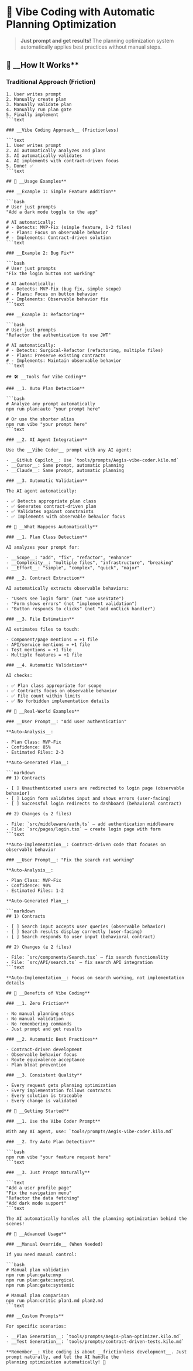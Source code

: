 <!--
@aegisBlueprint: planning-optimization
# 🚀 Vibe Coding with Automatic Planning Optimization

@version: 1.0.0
@mode: lean
@intent: Guide for frictionless "vibe coding" with automatic planning optimization
@context: Enables users to just prompt and get results without manual planning steps
-->

# 🚀 Vibe Coding with Automatic Planning Optimization

> __Just prompt and get results!__ The planning optimization system automatically applies best practices without manual
> steps.

## 🎯 __How It Works**

### __Traditional Approach__ (Friction)

```text
1. User writes prompt
2. Manually create plan
3. Manually validate plan
4. Manually run plan gate
5. Finally implement
```text

### __Vibe Coding Approach__ (Frictionless)

```text
1. User writes prompt
2. AI automatically analyzes and plans
3. AI automatically validates
4. AI implements with contract-driven focus
5. Done! ✅
```text

## 🚀 __Usage Examples**

### __Example 1: Simple Feature Addition**

```bash
# User just prompts
"Add a dark mode toggle to the app"

# AI automatically:
# - Detects: MVP-Fix (simple feature, 1-2 files)
# - Plans: Focus on observable behavior
# - Implements: Contract-driven solution
```text

### __Example 2: Bug Fix**

```bash
# User just prompts
"Fix the login button not working"

# AI automatically:
# - Detects: MVP-Fix (bug fix, simple scope)
# - Plans: Focus on button behavior
# - Implements: Observable behavior fix
```text

### __Example 3: Refactoring**

```bash
# User just prompts
"Refactor the authentication to use JWT"

# AI automatically:
# - Detects: Surgical-Refactor (refactoring, multiple files)
# - Plans: Preserve existing contracts
# - Implements: Maintain observable behavior
```text

## 🛠️ __Tools for Vibe Coding**

### __1. Auto Plan Detection**

```bash
# Analyze any prompt automatically
npm run plan:auto "your prompt here"

# Or use the shorter alias
npm run vibe "your prompt here"
```text

### __2. AI Agent Integration**

Use the __Vibe Coder__ prompt with any AI agent:

- __GitHub Copilot__: Use `tools/prompts/Aegis-vibe-coder.kilo.md`
- __Cursor__: Same prompt, automatic planning
- __Claude__: Same prompt, automatic planning

### __3. Automatic Validation**

The AI agent automatically:

- ✅ Detects appropriate plan class
- ✅ Generates contract-driven plan
- ✅ Validates against constraints
- ✅ Implements with observable behavior focus

## 🎯 __What Happens Automatically**

### __1. Plan Class Detection**

AI analyzes your prompt for:

- __Scope__: "add", "fix", "refactor", "enhance"
- __Complexity__: "multiple files", "infrastructure", "breaking"
- __Effort__: "simple", "complex", "quick", "major"

### __2. Contract Extraction**

AI automatically extracts observable behaviors:

- "Users see login form" (not "use useState")
- "Form shows errors" (not "implement validation")
- "Button responds to clicks" (not "add onClick handler")

### __3. File Estimation**

AI estimates files to touch:

- Component/page mentions = +1 file
- API/service mentions = +1 file
- Test mentions = +1 file
- Multiple features = +1 file

### __4. Automatic Validation**

AI checks:

- ✅ Plan class appropriate for scope
- ✅ Contracts focus on observable behavior
- ✅ File count within limits
- ✅ No forbidden implementation details

## 🚀 __Real-World Examples**

### __User Prompt__: "Add user authentication"

**Auto-Analysis__:

- Plan Class: MVP-Fix
- Confidence: 85%
- Estimated Files: 2-3

**Auto-Generated Plan__:

```markdown
## 1) Contracts

- [ ] Unauthenticated users are redirected to login page (observable behavior)
- [ ] Login form validates input and shows errors (user-facing)
- [ ] Successful login redirects to dashboard (behavioral contract)

## 2) Changes (≤ 2 files)

- File: `src/middleware/auth.ts` — add authentication middleware
- File: `src/pages/login.tsx` — create login page with form
```text

**Auto-Implementation__: Contract-driven code that focuses on observable behavior

### __User Prompt__: "Fix the search not working"

**Auto-Analysis__:

- Plan Class: MVP-Fix
- Confidence: 90%
- Estimated Files: 1-2

**Auto-Generated Plan__:

```markdown
## 1) Contracts

- [ ] Search input accepts user queries (observable behavior)
- [ ] Search results display correctly (user-facing)
- [ ] Search responds to user input (behavioral contract)

## 2) Changes (≤ 2 files)

- File: `src/components/Search.tsx` — fix search functionality
- File: `src/API/search.ts` — fix search API integration
```text

**Auto-Implementation__: Focus on search working, not implementation details

## 🎯 __Benefits of Vibe Coding**

### __1. Zero Friction**

- No manual planning steps
- No manual validation
- No remembering commands
- Just prompt and get results

### __2. Automatic Best Practices**

- Contract-driven development
- Observable behavior focus
- Route equivalence acceptance
- Plan bloat prevention

### __3. Consistent Quality**

- Every request gets planning optimization
- Every implementation follows contracts
- Every solution is traceable
- Every change is validated

## 🚀 __Getting Started**

### __1. Use the Vibe Coder Prompt**

With any AI agent, use: `tools/prompts/Aegis-vibe-coder.kilo.md`

### __2. Try Auto Plan Detection**

```bash
npm run vibe "your feature request here"
```text

### __3. Just Prompt Naturally**

```text
"Add a user profile page"
"Fix the navigation menu"
"Refactor the data fetching"
"Add dark mode support"
```text

The AI automatically handles all the planning optimization behind the scenes!

## 🎯 __Advanced Usage**

### __Manual Override__ (When Needed)

If you need manual control:

```bash
# Manual plan validation
npm run plan:gate:mvp
npm run plan:gate:surgical
npm run plan:gate:systemic

# Manual plan comparison
npm run plan:critic plan1.md plan2.md
```text

### __Custom Prompts**

For specific scenarios:

- __Plan Generation__: `tools/prompts/Aegis-plan-optimizer.kilo.md`
- __Test Generation__: `tools/prompts/contract-driven-tests.kilo.md`

**Remember__: Vibe coding is about __frictionless development__. Just prompt naturally, and let the AI handle the
planning optimization automatically! 🚀
